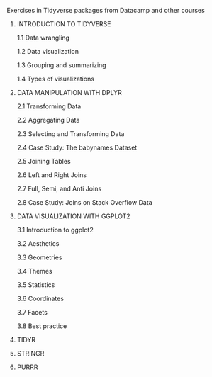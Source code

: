 Exercises in Tidyverse packages from Datacamp and other courses

1. INTRODUCTION TO TIDYVERSE

    1.1 Data wrangling

    1.2 Data visualization

    1.3 Grouping and summarizing

    1.4 Types of visualizations

2. DATA MANIPULATION WITH DPLYR

    2.1 Transforming Data

    2.2 Aggregating Data

    2.3 Selecting and Transforming Data

    2.4 Case Study: The babynames Dataset

    2.5  Joining Tables

    2.6 Left and Right Joins

    2.7 Full, Semi, and Anti Joins

    2.8 Case Study: Joins on Stack Overflow Data

3. DATA VISUALIZATION WITH GGPLOT2

    3.1 Introduction to ggplot2

    3.2 Aesthetics

    3.3 Geometries

    3.4 Themes

    3.5 Statistics

    3.6 Coordinates

    3.7 Facets

    3.8 Best practice

4. TIDYR

5. STRINGR

6. PURRR
